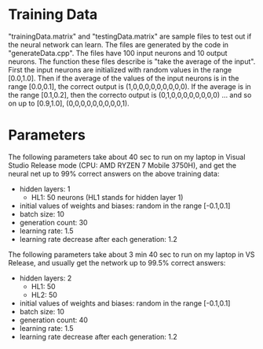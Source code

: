 # Training Data

"trainingData.matrix" and "testingData.matrix" are sample files to test out if the neural network
can learn. The files are generated by the code in "generateData.cpp".
The files have 100 input neurons and 10 output neurons. The function these files describe
is "take the average of the input". First the input neurons are initialized with random values in the 
range [0.0,1.0]. Then if the average of the values of the input neurons is in the range 
[0.0,0.1], the correct output is (1,0,0,0,0,0,0,0,0,0). If the average is in the range [0.1,0.2],
then the correcto output is (0,1,0,0,0,0,0,0,0,0) ... and so on up to [0.9,1.0], (0,0,0,0,0,0,0,0,0,1).

# Parameters

The following parameters take about 40 sec to run on my laptop in Visual Studio Release mode
(CPU: AMD RYZEN 7 Mobile 3750H), and get the neural net up to 99% correct answers on the above training data:
 - hidden layers: 1
    - HL1: 50 neurons (HL1 stands for hidden layer 1)
 - initial values of weights and biases: random in the range [-0.1,0.1]
 - batch size: 10
 - generation count: 30
 - learning rate: 1.5
 - learning rate decrease after each generation: 1.2

 
The following parameters take about 3 min 40 sec to run on my laptop in VS Release, and usually get the network
up to 99.5% correct answers:
 - hidden layers: 2
   - HL1: 50
   - HL2: 50
 - initial values of weights and biases: random in the range [-0.1,0.1]
 - batch size: 10
 - generation count: 40
 - learning rate: 1.5
 - learning rate decrease after each generation: 1.2
